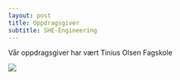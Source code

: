 ```yaml
---
layout: post
title: Oppdragsgiver
subtitle: SHE-Engineering
---
```


Vår oppdragsgiver har vært Tinius Olsen Fagskole

<img src="{{ site.baseurl }}/img/TOS.png"/>